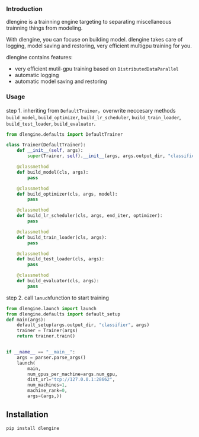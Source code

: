 ### Introduction
dlengine is a trainning engine targeting to separating miscellaneous trainning things from modeling.


With dlengine, you can focuse on building model. dlengine takes care of logging, model saving and restoring, very efficient multigpu training for you.


dlengine contains features:
- very efficient mutil-gpu training based on `DistributedDataParallel`
- automatic logging 
- automatic model saving and restoring


### Usage
step 1. inheriting from `DefaultTrainer`，overwrite neccesary methods `build_model`, `build_optimizer`, `build_lr_scheduler`, `build_train_loader`, `build_test_loader`, `build_evaluator`.
```python
from dlengine.defaults import DefaultTrainer

class Trainer(DefaultTrainer):
    def __init__(self, args):
        super(Trainer, self).__init__(args, args.output_dir, "classifier", args.num_epoch, args.log_every_n_epoch)

    @classmethod
    def build_model(cls, args):
        pass

    @classmethod
    def build_optimizer(cls, args, model):
        pass

    @classmethod
    def build_lr_scheduler(cls, args, end_iter, optimizer):
        pass

    @classmethod
    def build_train_loader(cls, args):
        pass

    @classmethod
    def build_test_loader(cls, args):
        pass

    @classmethod
    def build_evaluator(cls, args):
        pass
```

step 2. call `lanuch`function to start training

```python
from dlengine.launch import launch
from dlengine.defaults import default_setup
def main(args):
    default_setup(args.output_dir, "classifier", args)
    trainer = Trainer(args)
    return trainer.train()


if __name__ == "__main__":
    args = parser.parse_args()
    launch(
        main,
        num_gpus_per_machine=args.num_gpu,
        dist_url="tcp://127.0.0.1:28662",
        num_machines=1,
        machine_rank=0,
        args=(args,))
```

## Installation

```
pip install dlengine
```